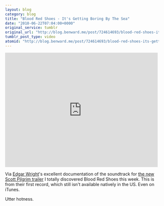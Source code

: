 ```yaml
---
layout: blog
category: blog
title: "Blood Red Shoes - It's Getting Boring By The Sea"
date: "2010-06-22T07:04:00+0000"
original_service: tumblr
original_url: "http://blog.benward.me/post/724614693/blood-red-shoes-its-getting-boring-by-the"
tumblr_post_type: video
atomid: "http://blog.benward.me/post/724614693/blood-red-shoes-its-getting-boring-by-the"
---
```

<iframe width="500" height="375" src="http://www.youtube.com/embed/EEzKBUsyGYg?wmode=transparent&autohide=1&egm=0&hd=1&iv_load_policy=3&modestbranding=1&rel=0&showinfo=0&showsearch=0" frameborder="0" allowfullscreen></iframe>

Via [Edgar Wright](http://www.edgarwrighthere.com)'s excellent documentation of the soundtrack for [the new Scott Pilgrim trailer](http://www.edgarwrighthere.com/2010/06/scott-pilgrim-vs-the-world-international-trailer) I totally discovered Blood Red Shoes this week. This is from their first record, which still isn't available natively in the US. Even on iTunes.

Utter hotness.